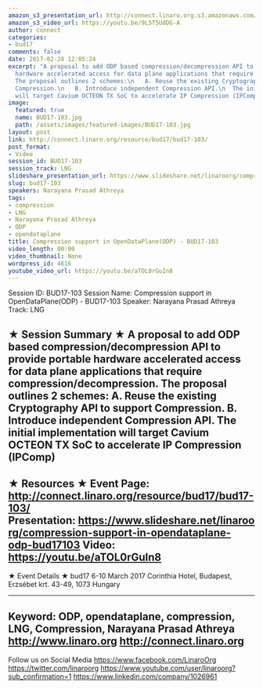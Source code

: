 ```yaml
---
amazon_s3_presentation_url: http://connect.linaro.org.s3.amazonaws.com/bud17/Presentations/BUD17-103%20CompressionODP.pdf
amazon_s3_video_url: https://youtu.be/9L5T5UdDG-A
author: connect
categories:
- bud17
comments: false
date: 2017-02-28 12:05:24
excerpt: "A proposal to add ODP based compression/decompression API to provide portable
  hardware accelerated access for data plane applications that require compression/decompression.
  The proposal outlines 2 schemes:\n   A. Reuse the existing Cryptography API to support
  Compression.\n   B. Introduce independent Compression API.\n  The initial implementation
  will target Cavium OCTEON TX SoC to accelerate IP Compression (IPComp)"
image:
  featured: true
  name: BUD17-103.jpg
  path: /assets/images/featured-images/BUD17-103.jpg
layout: post
link: http://connect.linaro.org/resource/bud17/bud17-103/
post_format:
- Video
session_id: BUD17-103
session_track: LNG
slideshare_presentation_url: https://www.slideshare.net/linaroorg/compression-support-in-opendataplane-odp-bud17103
slug: bud17-103
speakers: Narayana Prasad Athreya
tags:
- compression
- LNG
- Narayana Prasad Athreya
- ODP
- opendataplane
title: Compression support in OpenDataPlane(ODP) - BUD17-103
video_length: 00:00
video_thumbnail: None
wordpress_id: 4616
youtube_video_url: https://youtu.be/aTOL0rGuIn8
---
```


Session ID: BUD17-103
Session Name: Compression support in OpenDataPlane(ODP) - BUD17-103
Speaker: Narayana Prasad Athreya
Track: LNG

★ Session Summary ★
A proposal to add ODP based compression/decompression API to provide portable hardware accelerated access for data plane applications that require compression/decompression. The proposal outlines 2 schemes:
A. Reuse the existing Cryptography API to support Compression.
B. Introduce independent Compression API.
The initial implementation will target Cavium OCTEON TX SoC to accelerate IP Compression (IPComp)
---------------------------------------------------
★ Resources ★
Event Page: http://connect.linaro.org/resource/bud17/bud17-103/
Presentation: https://www.slideshare.net/linaroorg/compression-support-in-opendataplane-odp-bud17103
Video: https://youtu.be/aTOL0rGuIn8
---------------------------------------------------

★ Event Details ★
bud17
6-10 March 2017
Corinthia Hotel, Budapest,
Erzsébet krt. 43-49,
1073 Hungary

---------------------------------------------------
Keyword: ODP, opendataplane, compression, LNG, Compression, Narayana Prasad Athreya
http://www.linaro.org
http://connect.linaro.org
---------------------------------------------------
Follow us on Social Media
https://www.facebook.com/LinaroOrg
https://twitter.com/linaroorg
https://www.youtube.com/user/linaroorg?sub_confirmation=1
https://www.linkedin.com/company/1026961